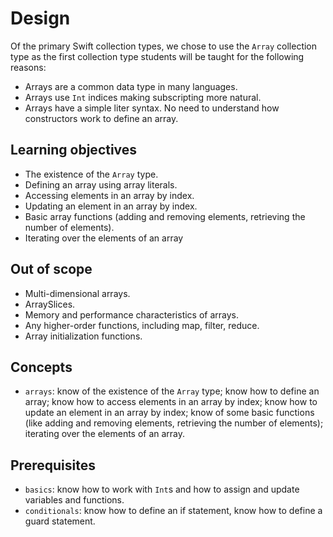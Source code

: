 # Design

Of the primary Swift collection types, we chose to use the `Array` collection type as the first collection type students will be taught for the following reasons:

- Arrays are a common data type in many languages.
- Arrays use `Int` indices making subscripting more natural.
- Arrays have a simple liter syntax. No need to understand how constructors work to define an array.

## Learning objectives

- The existence of the `Array` type.
- Defining an array using array literals.
- Accessing elements in an array by index.
- Updating an element in an array by index.
- Basic array functions (adding and removing elements, retrieving the number of elements).
- Iterating over the elements of an array

## Out of scope

- Multi-dimensional arrays.
- ArraySlices.
- Memory and performance characteristics of arrays.
- Any higher-order functions, including map, filter, reduce.
- Array initialization functions.

## Concepts

- `arrays`: know of the existence of the `Array` type; know how to define an array; know how to access elements in an array by index; know how to update an element in an array by index; know of some basic functions (like adding and removing elements, retrieving the number of elements); iterating over the elements of an array.

## Prerequisites

- `basics`: know how to work with `Int`s and how to assign and update variables and functions.
- `conditionals`: know how to define an if statement, know how to define a guard statement.
